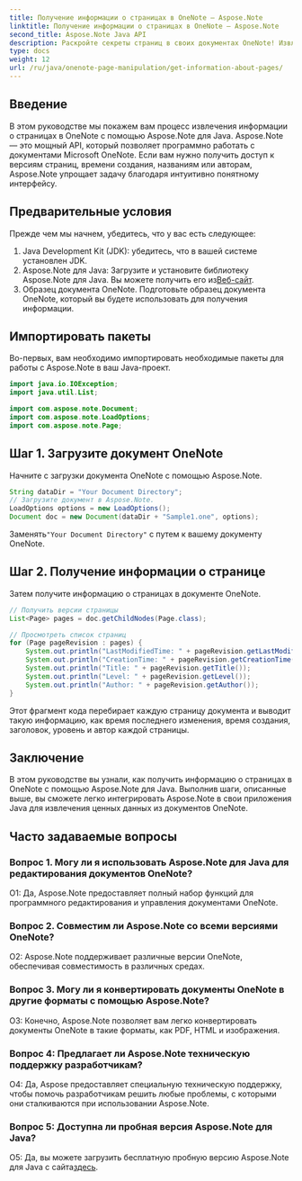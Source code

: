 ```yaml
---
title: Получение информации о страницах в OneNote — Aspose.Note
linktitle: Получение информации о страницах в OneNote — Aspose.Note
second_title: Aspose.Note Java API
description: Раскройте секреты страниц в своих документах OneNote! Извлекайте версии, время создания и многое другое с помощью Aspose.Note. Пошаговое руководство и код включены! #OneNote #Java #Aspose
type: docs
weight: 12
url: /ru/java/onenote-page-manipulation/get-information-about-pages/
---
```

## Введение

В этом руководстве мы покажем вам процесс извлечения информации о страницах в OneNote с помощью Aspose.Note для Java. Aspose.Note — это мощный API, который позволяет программно работать с документами Microsoft OneNote. Если вам нужно получить доступ к версиям страниц, времени создания, названиям или авторам, Aspose.Note упрощает задачу благодаря интуитивно понятному интерфейсу.

## Предварительные условия

Прежде чем мы начнем, убедитесь, что у вас есть следующее:

1. Java Development Kit (JDK): убедитесь, что в вашей системе установлен JDK.
2.  Aspose.Note для Java: Загрузите и установите библиотеку Aspose.Note для Java. Вы можете получить его из[Веб-сайт](https://purchase.aspose.com/buy).
3. Образец документа OneNote. Подготовьте образец документа OneNote, который вы будете использовать для получения информации.

## Импортировать пакеты

Во-первых, вам необходимо импортировать необходимые пакеты для работы с Aspose.Note в ваш Java-проект.

```java
import java.io.IOException;
import java.util.List;

import com.aspose.note.Document;
import com.aspose.note.LoadOptions;
import com.aspose.note.Page;
```

## Шаг 1. Загрузите документ OneNote

Начните с загрузки документа OneNote с помощью Aspose.Note.

```java
String dataDir = "Your Document Directory";
// Загрузите документ в Aspose.Note.
LoadOptions options = new LoadOptions();
Document doc = new Document(dataDir + "Sample1.one", options);
```

 Заменять`"Your Document Directory"` с путем к вашему документу OneNote.

## Шаг 2. Получение информации о странице

Затем получите информацию о страницах в документе OneNote.

```java
// Получить версии страницы
List<Page> pages = doc.getChildNodes(Page.class);

// Просмотреть список страниц
for (Page pageRevision : pages) {
    System.out.println("LastModifiedTime: " + pageRevision.getLastModifiedTime());
    System.out.println("CreationTime: " + pageRevision.getCreationTime());
    System.out.println("Title: " + pageRevision.getTitle());
    System.out.println("Level: " + pageRevision.getLevel());
    System.out.println("Author: " + pageRevision.getAuthor());
}
```

Этот фрагмент кода перебирает каждую страницу документа и выводит такую информацию, как время последнего изменения, время создания, заголовок, уровень и автор каждой страницы.

## Заключение

В этом руководстве вы узнали, как получить информацию о страницах в OneNote с помощью Aspose.Note для Java. Выполнив шаги, описанные выше, вы сможете легко интегрировать Aspose.Note в свои приложения Java для извлечения ценных данных из документов OneNote.

## Часто задаваемые вопросы

### Вопрос 1. Могу ли я использовать Aspose.Note для Java для редактирования документов OneNote?

О1: Да, Aspose.Note предоставляет полный набор функций для программного редактирования и управления документами OneNote.

### Вопрос 2. Совместим ли Aspose.Note со всеми версиями OneNote?

О2: Aspose.Note поддерживает различные версии OneNote, обеспечивая совместимость в различных средах.

### Вопрос 3. Могу ли я конвертировать документы OneNote в другие форматы с помощью Aspose.Note?

О3: Конечно, Aspose.Note позволяет вам легко конвертировать документы OneNote в такие форматы, как PDF, HTML и изображения.

### Вопрос 4: Предлагает ли Aspose.Note техническую поддержку разработчикам?

О4: Да, Aspose предоставляет специальную техническую поддержку, чтобы помочь разработчикам решить любые проблемы, с которыми они сталкиваются при использовании Aspose.Note.

### Вопрос 5: Доступна ли пробная версия Aspose.Note для Java?

 О5: Да, вы можете загрузить бесплатную пробную версию Aspose.Note для Java с сайта[здесь](https://releases.aspose.com/).